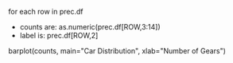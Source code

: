 for each row in prec.df

- counts are: as.numeric(prec.df[ROW,3:14])
- label is:  prec.df[ROW,2]


barplot(counts, main="Car Distribution", 
  	xlab="Number of Gears")